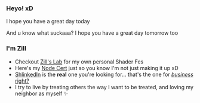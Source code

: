 ### Heyo! xD

I hope you have a great day today

And u know what suckaaa? I hope you have a great day tomorrow too

### I'm Zill
- Checkout [Zill's Lab](https://wswoodruff.github.io/zills-lab-site) for my own personal Shader Fes
- Here's my [Node Cert](https://www.credly.com/badges/dc107cd5-6665-4e41-9cf0-406a25a9813c) just so you know I'm not just making it up xD
- [ShlinkedIn](https://shlinkedin.com) is the **real** one you're looking for... that's the one for [_business_ right?](https://www.shlinkedin.com/sh/pancakedev)
- I try to live by treating others the way I want to be treated, and loving my neighbor as myself :sparkles:
